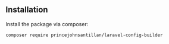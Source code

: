 ## Installation
Install the package via composer:
```bash
composer require princejohnsantillan/laravel-config-builder
```